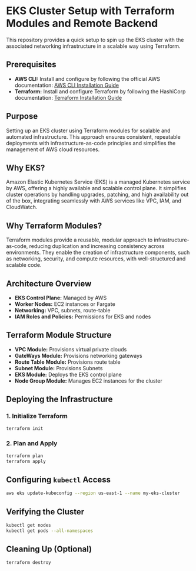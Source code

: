 # EKS Cluster Setup with Terraform Modules and Remote Backend

This repository provides a quick setup to spin up the EKS cluster with the associated networking infrastructure in a scalable way using Terraform. 

## Prerequisites

- **AWS CLI:** Install and configure by following the official AWS documentation: [AWS CLI Installation Guide](https://docs.aws.amazon.com/cli/latest/userguide/getting-started-install.html)
- **Terraform:** Install and configure Terraform by following the HashiCorp documentation: [Terraform Installation Guide](https://developer.hashicorp.com/terraform/tutorials/aws-get-started/install-cli)

## Purpose
Setting up an EKS cluster using Terraform modules for scalable and automated infrastructure. This approach ensures consistent, repeatable deployments with infrastructure-as-code principles and simplifies the management of AWS cloud resources.

## Why EKS?
Amazon Elastic Kubernetes Service (EKS) is a managed Kubernetes service by AWS, offering a highly available and scalable control plane. It simplifies cluster operations by handling upgrades, patching, and high availability out of the box, integrating seamlessly with AWS services like VPC, IAM, and CloudWatch.

## Why Terraform Modules?
Terraform modules provide a reusable, modular approach to infrastructure-as-code, reducing duplication and increasing consistency across environments. They enable the creation of infrastructure components, such as networking, security, and compute resources, with well-structured and scalable code.

## Architecture Overview
- **EKS Control Plane:** Managed by AWS
- **Worker Nodes:** EC2 instances or Fargate
- **Networking:** VPC, subnets, route-table
- **IAM Roles and Policies:** Permissions for EKS and nodes

## Terraform Module Structure
- **VPC Module:** Provisions virtual private clouds
- **GateWays Module:** Provisions networking gateways 
- **Route Table  Module:** Provisions route table
- **Subnet  Module:** Provisions Subnets
- **EKS Module:** Deploys the EKS control plane
- **Node Group Module:** Manages EC2 instances for the cluster


## Deploying the Infrastructure
### 1. Initialize Terraform
```bash
terraform init
```
### 2. Plan and Apply
```bash
terraform plan
terraform apply
```

## Configuring `kubectl` Access
```bash
aws eks update-kubeconfig --region us-east-1 --name my-eks-cluster
```

## Verifying the Cluster
```bash
kubectl get nodes
kubectl get pods --all-namespaces
```

## Cleaning Up (Optional)
```bash
terraform destroy
```


